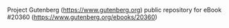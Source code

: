 Project Gutenberg (https://www.gutenberg.org) public repository for eBook #20360 (https://www.gutenberg.org/ebooks/20360)
